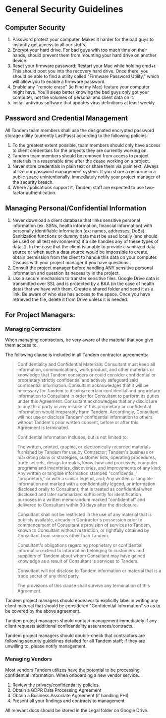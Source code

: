 # General Security Guidelines

## Computer Security

1. Password protect your computer. Makes it harder for the bad guys to instantly get access to all our stuffs.
2. Encrypt your hard drive. For bad guys with too much time on their hands, should prevent them from mounting your hard drive on another device.
3. Reset your firmware password: Restart your Mac while holding cmd+r. This should boot you into the recovery hard drive. Once there, you should be able to find a utility called "Firmware Password Utility," which will allow you to enable a firmware password.
4. Enable any "remote erase" (ie Find my Mac) feature your computer might have. You'll sleep better knowing the bad guys only got your computer, not the volumes of personal and client data on it.
5. Install antivirus software that updates virus definitions at least weekly.



## Password and Credential Management

All Tandem team members shall use the designated encrypted password storage utility (currently LastPass) according to the following policies:

1.  To the greatest extent possible, team members should only have access to client credentials for the projects they are currently working on.
2.  Tandem team members should be removed from access to project materials in a reasonable time after the cease working on a project.
3.  Never store credentials in plain text or share them via plain text. Always utilize our password management system. If you share a resource in a public space unintentionally, immediately notify your project manager of the security breach.
4. Where applications support it, Tandem staff are expected to use two-factor authentication.


##   Managing Personal/Confidential Information

1.  Never download a client database that links sensitive personal information (ex: SSNs, health information, financial information) with personally identifiable information (ex: names, addresses, DoBs). Sanitization functions or dummy data must be used locally (and should be used on all test environments) if a site handles any of these types of data.
	2. In the case that the client is unable to provide a sanitized data source or when such a data source would be impossible to create, obtain permission from the client to handle this data on your computer. Discuss with your project manager if you have questions.
2.  Consult the project manager before handling ANY sensitive personal information and question its necessity in the project.
3. Use a secure mechanism to transfer sensitive files. Google Drive data is transmitted over SSL and is protected by a BAA (in the case of health data) that we have with them. Create a shared folder and send it as a link. Be aware of who else has access to the space. Once you have retrieved the file, delete it from Drive unless it is needed.

## For Project Managers:

### Managing Contractors

When managing contractors, be very aware of the material that you give them access to.

The following clause is included in all Tandem contractor agreements:


> Confidentiality and Confidential Materials: Consultant must keep all
> information, communications, work product, and other materials or
> knowledge that Tandem considers or could consider confidential or
> proprietary strictly confidential and actively safeguard said
> confidential information. Consultant acknowledges that it will be
> necessary for Tandem to disclose certain confidential and proprietary
> information to Consultant in order for Consultant to perform its
> duties under this Agreement. Consultant acknowledges that any
> disclosure to any third party or any misuse of this proprietary or
> confidential information would irreparably harm Tandem. Accordingly,
> Consultant will not use or disclose Tandem' confidential information
> to others without Tandem's prior written consent, before or after this
> Agreement is terminated.
>
> Confidential Information includes, but is not limited to:
>
> The written, printed, graphic, or electronically recorded materials
> furnished by Tandem for use by Contractor; Tandem's business or
> marketing plans or strategies, customer lists, operating procedures,
> trade secrets, design formulas, know-how and processes, computer
> programs and inventories, discoveries, and improvements of any kind;
> Any written or tangible information stamped "confidential,"
> "proprietary," or with a similar legend, and; Any written or tangible
> information not marked with a confidentiality legend, or information
> disclosed orally to Consultant, that is treated as confidential when
> disclosed and later summarized sufficiently for identification
> purposes in a written memorandum marked "confidential" and delivered
> to Consultant within 30 days after the disclosure.
>
> Consultant shall not be restricted in the use of any material that is
> publicly available, already in Contractor's possession prior to
> commencement of Consultant's provision of services to Tandem, known to
> Consultant without restriction, or rightfully obtained by Consultant
> from sources other than Tandem.
>
> Consultant's obligations regarding proprietary or confidential
> information extend to information belonging to customers and suppliers
> of Tandem about whom Consultant may have gained knowledge as a result
> of Consultant 's services to Tandem.
>
> Consultant will not disclose to Tandem information or material that is
> a trade secret of any third party.
>
> The provisions of this clause shall survive any termination of this
> Agreement.


Tandem project managers should endeavor to explicitly label in writing any client material that should be considered "Confidential Information" so as to be covered by the above agreement.

Tandem project managers should contact management immediately if any client requests additional confidentiality assurances/contracts.

Tandem project managers should double-check that contractors are following security guidelines detailed for all Tandem staff; if they are unwilling to, please notify management.

### Managing Vendors

Most vendors Tandem utilizes have the potential to be processing confidential information. When onboarding a new vendor service...

1. Review the privacy/confidentiality policies.
2. Obtain a GDPR Data Processing Agreement
3. Obtain a Business Associate Agreement (if handling PHI)
4. Present all your findings and contracts to management

All relevant docs should be stored in the Legal folder on Google Drive.
